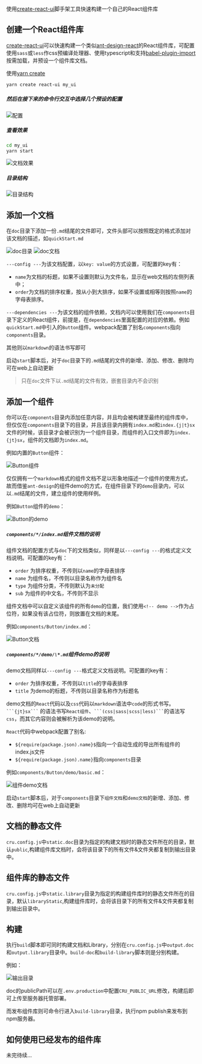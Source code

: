 [tag]: #(React,组件库,脚手架)
[preview]: #(start)

使用[create-react-ui](https://www.npmjs.com/package/create-react-ui)脚手架工具快速构建一个自己的React组件库

[preview]: #(end)

## 创建一个React组件库
[create-react-ui](https://www.npmjs.com/package/create-react-ui)可以快速构建一个类似[ant-design-react](https://ant.design/docs/react/introduce-cn)的React组件库，可配置使用`sass`或`less`作css预编译处理器、使用typescript和支持[babel-plugin-import](https://www.npmjs.com/package/babel-plugin-import)按需加载，并预设一个组件库文档。

使用[yarn create](https://yarnpkg.com/zh-Hans/docs/cli/create)
```bash
yarn create react-ui my_ui
```

##### 然后在接下来的命令行交互中选择几个预设的配置

![配置](img/choose_config.png)

##### 查看效果

```bash
cd my_ui
yarn start
```

![文档效果](img/doc.png)

##### 目录结构

![目录结构](img/dir_tree.png)

## 添加一个文档
在`doc`目录下添加一份`.md`结尾的文件即可，文件头部可以按照既定的格式添加对该文档的描述，如`quickStart.md`

![doc目录](img/dir_doc.png)
![doc文档](img/doc_demo.png)

`---config ---`为该文档配置，以`key: value`的方式设置，可配置的key有：
- `name`为文档的标题，如果不设置则默认为文件名，显示在web文档的左侧列表中；
- `order`为文档的排序权重，按从小到大排序，如果不设置或相等则按照`name`的字母表排序。

`---dependencies ---`为该文档的组件依赖，文档内可以使用我们在`components`目录下定义的React组件，前提是，在`dependencies`里面配置的对应的依赖。例如`quickStart.md`中引入的`Button`组件。webpack配置了别名`components`指向`components`目录。

其他则以`markdown`的语法书写即可

启动`start`脚本后，对于`doc`目录下的`.md`结尾的文件的新增、添加、修改、删除均可在web上自动更新

> 只在`doc`文件下以`.md`结尾的文件有效，嵌套目录内不会识别
 
## 添加一个组件
你可以在`components`目录内添加任意内容，并且均会被构建至最终的组件库中，但仅仅在`components`目录下的目录，并且该目录内拥有`index.md`和`index.{j|t}sx`文件的时候，该目录才会被识别为一个组件目录，而组件的入口文件即为`index.{jt}sx`，组件的文档即为`index.md`。

例如内置的`Button`组件：

![Button组件](img/comp_button.png)

仅仅拥有一个`markdown`格式的组件文档不足以形象地描述一个组件的使用方式，故而借鉴`ant-design`的组件demo的方式，在组件目录下的`demo`目录内，可以以`.md`结尾的文件，建立组件的使用样例。

例如`Button`组件的`demo`：

![Button的demo](img/comp_demo.png)


##### `components/*/index.md`组件文档的说明
组件文档的配置方式与`doc`下的文档类似，同样是以`---config ---`的格式定义文档说明。可配置的key有：
- `order` 为排序权重，不传则以`name`的字母表排序
- `name` 为组件名，不传则以目录名称作为组件名
- `type` 为组件分类，不传则默认为`未分配`
- `sub` 为组件的中文名，不传则不显示

组件文档中可以自定义该组件的所有`demo`的位置，我们使用`<!-- demo -->`作为占位符，如果没有该占位符，则放置在文档的末尾。

例如`components/Button/index.md`：

![Button文档](img/button_doc.png)

##### `components/*/demo/\*.md`组件demo的说明
demo文档同样以`---config ---`格式定义文档说明。可配置的key有：
- `order` 为排序权重，不传则以`title`的字母表排序
- `title` 为demo的标题，不传则以目录名称作为标题名

demo文档的`React`代码以及`css`代码以`markdown`语法中`code`的形式书写。 <code>\```{jt}sx\```</code> 的语法书写`React组件`、<code>\```(css|sass|scss|less)\```</code>的语法写`css`，而其它内容则会被解析为该demo的说明。

`React`代码中webpack配置了别名:
- `${require(package.json).name}$`指向一个自动生成的导出所有组件的index.js文件
- `${require(package.json).name}`指向`components`目录

例如`components/Button/demo/basic.md`：

![组件demo文档](img/comp_demo_content.png)

启动`start`脚本后，对于`components`目录下`组件文档`和`demo文档`的新增、添加、修改、删除均可在web上自动更新

## 文档的静态文件
`cru.config.js`中`static.doc`目录为指定的构建文档时的静态文件所在的目录，默认`public`,构建组件库文档时，会将该目录下的所有文件&文件夹都复制到输出目录中。

## 组件库的静态文件
`cru.config.js`中`static.library`目录为指定的构建组件库时的静态文件所在的目录，默认`libraryStatic`,构建组件库时，会将该目录下的所有文件&文件夹都复制到输出目录中。

## 构建
执行`build`脚本即可同时构建文档和Library，分别在`cru.config.js`中`output.doc`和`output.library`目录中。`build-doc`和`build-library`脚本则是分别构建。

例如：

![输出目录](img/dir_build.png)

doc的publicPath可以在`.env.production`中配置`CRU_PUBLIC_URL`修改，构建后即可上传至服务器托管部署。

而发布组件库则可命令行进入`build-library`目录，执行npm publish来发布到npm服务器。

## 如何使用已经发布的组件库
未完待续...

